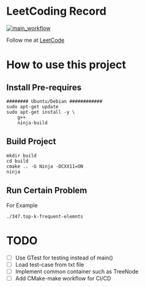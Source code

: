 # LeetCoding Record 

[![main_workflow](https://github.com/Yu-Xiaoxian/leetcode/workflows/main_workflow/badge.svg)](https://github.com/Yu-Xiaoxian/leetcode/actions)

Follow me at [LeetCode](https://leetcode.com/yu-xiaoxian)

# How to use this project

## Install Pre-requires
```shell
######## Ubuntu/Debian ############
sudo apt-get update
sudo apt-get install -y \
    g++
    ninja-build
```

## Build Project
```shell
mkdir build
cd build
cmake .. -G Ninja -DCXX11=ON
ninja
```

## Run Certain Problem
For Example
```
./347.top-k-frequent-elemnts
```

# TODO
- [ ] Use GTest for testing instead of main()
- [ ] Load test-case from txt file
- [ ] Implement common container such as TreeNode
- [ ] Add CMake-make workflow for CI/CD
